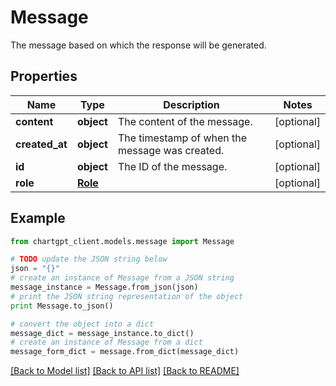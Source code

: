 # Message

The message based on which the response will be generated.

## Properties
Name | Type | Description | Notes
------------ | ------------- | ------------- | -------------
**content** | **object** | The content of the message. | [optional] 
**created_at** | **object** | The timestamp of when the message was created. | [optional] 
**id** | **object** | The ID of the message. | [optional] 
**role** | [**Role**](Role.md) |  | [optional] 

## Example

```python
from chartgpt_client.models.message import Message

# TODO update the JSON string below
json = "{}"
# create an instance of Message from a JSON string
message_instance = Message.from_json(json)
# print the JSON string representation of the object
print Message.to_json()

# convert the object into a dict
message_dict = message_instance.to_dict()
# create an instance of Message from a dict
message_form_dict = message.from_dict(message_dict)
```
[[Back to Model list]](../README.md#documentation-for-models) [[Back to API list]](../README.md#documentation-for-api-endpoints) [[Back to README]](../README.md)


